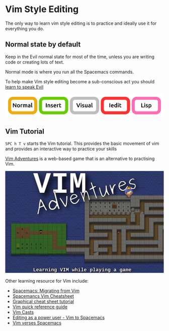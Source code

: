 # Vim Style Editing

The only way to learn vim style editing is to practice and ideally use it for everything you do.

## Normal state by default

Keep in the Evil normal state for most of the time, unless you are writing code or creating lots of text.

Normal mode is where you run all the Spacemacs commands.

To help make Vim style editing become a sub-conscious act you should [learn to speak Evil](speaking-evil.md)

![Spacemacs States](/images/spacemacs-states-vim.png)

## Vim Tutorial

`SPC h T v` starts the Vim tutorial.  This provides the basic movement of vim and provides an interactive way to practice your skills

[Vim Adventures](https://vim-adventures.com/) is a web-based game that is an alternative to practising Vim.

[![Vim Adventures - learn VIM while playing a game](/images/vim-adventures.png)](https://vim-adventures.com/)


Other learning resource for Vim include:

* [Spacemacs: Migrating from Vim](http://spacemacs.org/doc/VIMUSERS.html)
* [Spacemancs Vim Cheatsheet](https://simpletutorials.com/c/3036/Spacemacs)
* [Graphical cheat sheet tutorial](http://www.viemu.com/a_vi_vim_graphical_cheat_sheet_tutorial.html)
* [Vim quick reference guide](http://vimhelp.appspot.com/quickref.txt.html)
* [Vim Casts](http://vimcasts.org/)
* [Editing as a power user - Vim to Spacemacs](https://steemit.com/vim/@hansvb/text-editing-as-a-power-user-from-vim-to-spacemacs-or-how-to-get-things-done)
* [Vim verses Spacemacs](https://www.slant.co/versus/42/69/~vim_vs_spacemacs)
